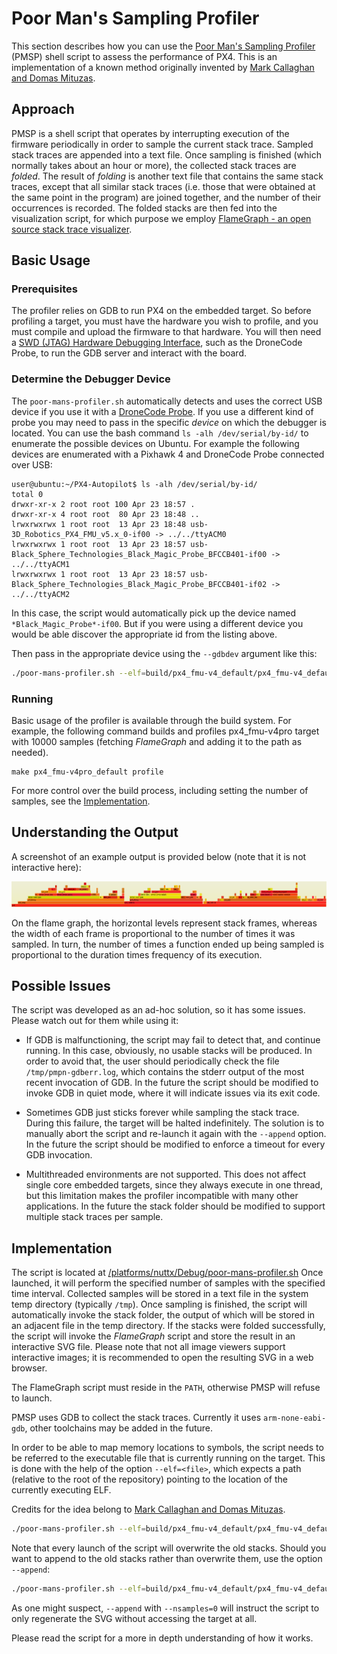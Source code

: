 # Poor Man's Sampling Profiler

This section describes how you can use the [Poor Man's Sampling Profiler](https://github.com/PX4/PX4-Autopilot/blob/master/platforms/nuttx/Debug/poor-mans-profiler.sh) (PMSP) shell script to assess the performance of PX4. This is an implementation of a known method originally invented by [Mark Callaghan and Domas Mituzas](https://poormansprofiler.org/).

## Approach

PMSP is a shell script that operates by interrupting execution of the firmware periodically in order to sample the current stack trace. Sampled stack traces are appended into a text file. Once sampling is finished (which normally takes about an hour or more), the collected stack traces are *folded*. The result of *folding* is another text file that contains the same stack traces, except that all similar stack traces (i.e. those that were obtained at the same point in the program) are joined together, and the number of their occurrences is recorded. The folded stacks are then fed into the visualization script, for which purpose we employ [FlameGraph - an open source stack trace visualizer](http://www.brendangregg.com/flamegraphs.html).

## Basic Usage

### Prerequisites

The profiler relies on GDB to run PX4 on the embedded target. So before profiling a target, you must have the hardware you wish to profile, and you must compile and upload the firmware to that hardware. You will then need a [SWD (JTAG) Hardware Debugging Interface](../debug/swd_debug.md#debug-probes), such as the DroneCode Probe, to run the GDB server and interact with the board.


### Determine the Debugger Device

The `poor-mans-profiler.sh` automatically detects and uses the correct USB device if you use it with a [DroneCode Probe](../debug/swd_debug.md#dronecode-probe). If you use a different kind of probe you may need to pass in the specific _device_ on which the debugger is located. You can use the bash command `ls -alh /dev/serial/by-id/` to enumerate the possible devices on Ubuntu. For example the following devices are enumerated with a Pixhawk 4 and DroneCode Probe connected over USB:
```
user@ubuntu:~/PX4-Autopilot$ ls -alh /dev/serial/by-id/
total 0
drwxr-xr-x 2 root root 100 Apr 23 18:57 .
drwxr-xr-x 4 root root  80 Apr 23 18:48 ..
lrwxrwxrwx 1 root root  13 Apr 23 18:48 usb-3D_Robotics_PX4_FMU_v5.x_0-if00 -> ../../ttyACM0
lrwxrwxrwx 1 root root  13 Apr 23 18:57 usb-Black_Sphere_Technologies_Black_Magic_Probe_BFCCB401-if00 -> ../../ttyACM1
lrwxrwxrwx 1 root root  13 Apr 23 18:57 usb-Black_Sphere_Technologies_Black_Magic_Probe_BFCCB401-if02 -> ../../ttyACM2
```

In this case, the script would automatically pick up the device named `*Black_Magic_Probe*-if00`. But if you were using a different device you would be able discover the appropriate id from the listing above.

Then pass in the appropriate device using the `--gdbdev` argument like this:
```bash
./poor-mans-profiler.sh --elf=build/px4_fmu-v4_default/px4_fmu-v4_default.elf --nsamples=30000 --gdbdev=/dev/ttyACM2
```


### Running

Basic usage of the profiler is available through the build system. For example, the following command builds and profiles px4_fmu-v4pro target with 10000 samples (fetching *FlameGraph* and adding it to the path as needed).

```
make px4_fmu-v4pro_default profile
```

For more control over the build process, including setting the number of samples, see the [Implementation](#implementation).

## Understanding the Output

A screenshot of an example output is provided below (note that it is not interactive here):

![FlameGraph Example](../../assets/debug/flamegraph-example.png)

On the flame graph, the horizontal levels represent stack frames, whereas the width of each frame is proportional to the number of times it was sampled. In turn, the number of times a function ended up being sampled is proportional to the duration times frequency of its execution.

## Possible Issues

The script was developed as an ad-hoc solution, so it has some issues. Please watch out for them while using it:

* If GDB is malfunctioning, the script may fail to detect that, and continue running. In this case, obviously, no usable stacks will be produced. In order to avoid that, the user should periodically check the file `/tmp/pmpn-gdberr.log`, which contains the stderr output of the most recent invocation of GDB. In the future the script should be modified to invoke GDB in quiet mode, where it will indicate issues via its exit code.

* Sometimes GDB just sticks forever while sampling the stack trace. During this failure, the target will be halted indefinitely. The solution is to manually abort the script and re-launch it again with the `--append` option. In the future the script should be modified to enforce a timeout for every GDB invocation.

* Multithreaded environments are not supported. This does not affect single core embedded targets, since they always execute in one thread, but this limitation makes the profiler incompatible with many other applications. In the future the stack folder should be modified to support multiple stack traces per sample.

## Implementation

The script is located at [/platforms/nuttx/Debug/poor-mans-profiler.sh](https://github.com/PX4/PX4-Autopilot/blob/master/platforms/nuttx/Debug/poor-mans-profiler.sh) Once launched, it will perform the specified number of samples with the specified time interval. Collected samples will be stored in a text file in the system temp directory (typically `/tmp`). Once sampling is finished, the script will automatically invoke the stack folder, the output of which will be stored in an adjacent file in the temp directory. If the stacks were folded successfully, the script will invoke the *FlameGraph* script and store the result in an interactive SVG file. Please note that not all image viewers support interactive images; it is recommended to open the resulting SVG in a web browser.

The FlameGraph script must reside in the `PATH`, otherwise PMSP will refuse to launch.

PMSP uses GDB to collect the stack traces. Currently it uses `arm-none-eabi-gdb`, other toolchains may be added in the future.

In order to be able to map memory locations to symbols, the script needs to be referred to the executable file that is currently running on the target. This is done with the help of the option `--elf=<file>`, which expects a path (relative to the root of the repository) pointing to the location of the currently executing ELF.

Credits for the idea belong to [Mark Callaghan and Domas Mituzas](https://dom.as/2009/02/15/poor-mans-contention-profiling/).

```bash
./poor-mans-profiler.sh --elf=build/px4_fmu-v4_default/px4_fmu-v4_default.elf --nsamples=30000
```

Note that every launch of the script will overwrite the old stacks. Should you want to append to the old stacks rather than overwrite them, use the option `--append`:

```bash
./poor-mans-profiler.sh --elf=build/px4_fmu-v4_default/px4_fmu-v4_default.elf --nsamples=30000 --append
```

As one might suspect, `--append` with `--nsamples=0` will instruct the script to only regenerate the SVG without accessing the target at all.

Please read the script for a more in depth understanding of how it works.
